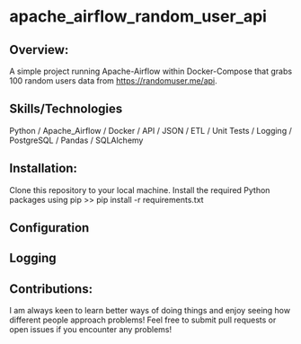 ﻿# apache_airflow_random_user_api

## Overview: 

A simple project running Apache-Airflow within Docker-Compose that grabs 100 random users data from https://randomuser.me/api.

## Skills/Technologies
Python / Apache_Airflow / Docker / API / JSON / ETL / Unit Tests / Logging / PostgreSQL / Pandas / SQLAlchemy

## Installation:
Clone this repository to your local machine.
Install the required Python packages using pip >>
pip install -r requirements.txt

## Configuration

## Logging

## Contributions:
I am always keen to learn better ways of doing things and enjoy seeing how different people approach problems! Feel free to submit pull requests or open issues if you encounter any problems!

